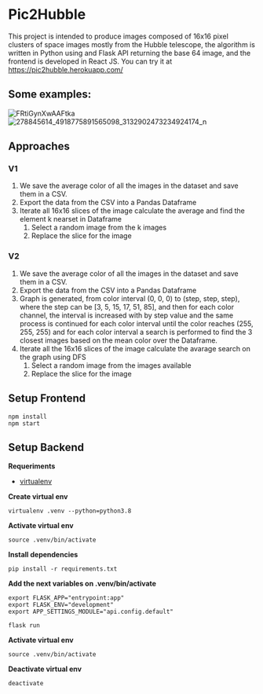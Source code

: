 # Pic2Hubble

This project is intended to produce images composed of 16x16 pixel clusters of space images mostly from the Hubble telescope, the algorithm is written in Python using and Flask API returning the base 64 image, and the frontend is developed in React JS.
You can try it at https://pic2hubble.herokuapp.com/

## Some examples: 
![FRtiGynXwAAFtka](https://user-images.githubusercontent.com/36217766/166343384-8e91849f-bb6f-42ab-af99-eaf973ec9562.jpg)
![278845614_4918775891565098_3132902473234924174_n](https://user-images.githubusercontent.com/36217766/166343038-d1171d18-f226-422b-9ae5-5a879899ae3e.jpg)

## Approaches
### V1
1) We save the average color of all the images in the dataset and save them in a CSV.
2) Export the data from the CSV into a Pandas Dataframe
3) Iterate all 16x16 slices of the image calculate the average and find the element k nearset in Dataframe
    1) Select a random image from the k images
    2) Replace the slice for the image
### V2
1) We save the average color of all the images in the dataset and save them in a CSV.
2) Export the data from the CSV into a Pandas Dataframe
3) Graph is generated, from color interval (0, 0, 0) to (step, step, step), where the step can be [3, 5, 15, 17, 51, 85], and then for each color channel, the interval is increased with by step value and the same process is continued for each color interval until the color reaches (255, 255, 255) and for each color interval a search is performed to find the 3 closest images based on the mean color over the Dataframe.
4) Iterate all the 16x16 slices of the image calculate the avarage search on the graph using DFS
    1) Select a random image from the images available
    2) Replace the slice for the image
## Setup Frontend
```
npm install
npm start
```
## Setup Backend

**Requeriments**

- [virtualenv](https://virtualenv.pypa.io/en/latest/)

**Create virtual env**

`virtualenv .venv --python=python3.8`

**Activate virtual env**

`source .venv/bin/activate`

**Install dependencies**

`pip install -r requirements.txt`

**Add the next variables on .venv/bin/activate**
```
export FLASK_APP="entrypoint:app"
export FLASK_ENV="development"
export APP_SETTINGS_MODULE="api.config.default"
```
```
flask run 
```
**Activate virtual env**

`source .venv/bin/activate`

**Deactivate virtual env**

`deactivate`

